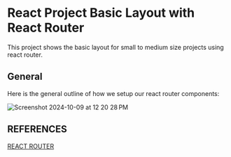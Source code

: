 # React Project Basic Layout with React Router

This project shows the basic layout for small to medium size projects using react router.

## General

Here is the general outline of how we setup our react router components:

![Screenshot 2024-10-09 at 12 20 28 PM](https://github.com/user-attachments/assets/d90433dd-b5c2-4784-b86f-9a92c7d565e9)



## REFERENCES

[REACT ROUTER](https://reactrouter.com/en/main)
